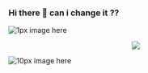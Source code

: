 ### Hi there 👋 can i change it ??

![ 1px image here](https://revise-testing.fra1.cdn.digitaloceanspaces.com/doggo/neutral.png)



<p align="center">
  <img src="https://amarpathak.vercel.app/api/stats">
</p>


![ 10px image here](http://127.0.0.1:8080)

<!--
**amarpathak/amarpathak** is a ✨ _special_ ✨ repository because its `README.md` (this file) appears on your GitHub profile.

Here are some ideas to get you started:

- 🔭 I’m currently working on ...
- 🌱 I’m currently learning ...
- 👯 I’m looking to collaborate on ...
- 🤔 I’m looking for help with ...
- 💬 Ask me about ...
- 📫 How to reach me: ...
- 😄 Pronouns: ...
- ⚡ Fun fact: ...
-->
